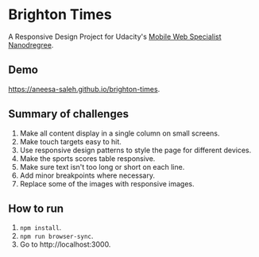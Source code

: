 # Brighton Times
A Responsive Design Project for Udacity's [Mobile Web Specialist Nanodregree](https://www.udacity.com/course/mobile-web-specialist-nanodegree--nd024).


## Demo
https://aneesa-saleh.github.io/brighton-times.

## Summary of challenges
1. Make all content display in a single column on small screens.
2. Make touch targets easy to hit.
3. Use responsive design patterns to style the page for different devices.
4. Make the sports scores table responsive.
5. Make sure text isn't too long or short on each line.
6. Add minor breakpoints where necessary.
7. Replace some of the images with responsive images.

## How to run
1. `npm install`.
2. `npm run browser-sync`.
3. Go to http://localhost:3000.
